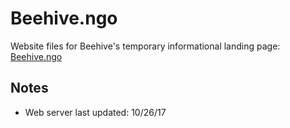 # Beehive.ngo

Website files for Beehive's temporary informational landing page:  [Beehive.ngo](http://beehive.ngo/)

## Notes

* Web server last updated: 10/26/17
